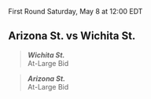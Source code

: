 First Round
Saturday, May 8 at 12:00 EDT
## Arizona St. vs Wichita St.

> ***Wichita St.***  
> At-Large Bid

> ***Arizona St.***  
> At-Large Bid